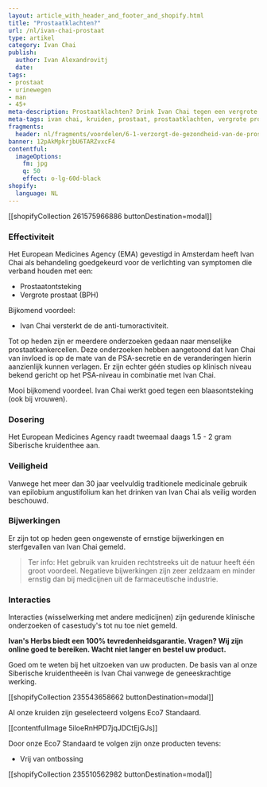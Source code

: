 ```yaml
---
layout: article_with_header_and_footer_and_shopify.html
title: "Prostaatklachten?"
url: /nl/ivan-chai-prostaat
type: artikel
category: Ivan Chai
publish:
  author: Ivan Alexandrovitj
  date:
tags:
- prostaat
- urinewegen
- man
- 45+
meta-description: Prostaatklachten? Drink Ivan Chai tegen een vergrote prostaat (bph), prostaatontsteking en prostaatkanker. Benieuwd naar de inzichten?
meta-tags: ivan chai, kruiden, prostaat, prostaatklachten, vergrote prostaat, bph, prostaatontsteking, prostaatkanker
fragments:
  header: nl/fragments/voordelen/6-1-verzorgt-de-gezondheid-van-de-prostaat
banner: 12pAkMpkrjbU6TARZvxcF4
contentful:
  imageOptions:
    fm: jpg
    q: 50
    effect: o-lg-60d-black
shopify:
  language: NL
---
```

[[shopifyCollection 261575966886 buttonDestination=modal]]

### Effectiviteit

Het European Medicines Agency (EMA) gevestigd in Amsterdam heeft Ivan Chai als behandeling goedgekeurd voor de verlichting van symptomen die verband houden met een:
* Prostaatontsteking
* Vergrote prostaat (BPH)

Bijkomend voordeel:
* Ivan Chai versterkt de de anti-tumoractiviteit.

Tot op heden zijn er meerdere onderzoeken gedaan naar menselijke prostaatkankercellen. Deze onderzoeken hebben aangetoond dat Ivan Chai van invloed is op de mate van de PSA-secretie en de veranderingen hierin aanzienlijk kunnen verlagen. Er zijn echter géén studies op klinisch niveau bekend gericht op het PSA-niveau in combinatie met Ivan Chai.

Mooi bijkomend voordeel. Ivan Chai werkt goed tegen een blaasontsteking (ook bij vrouwen).

### Dosering

Het European Medicines Agency raadt tweemaal daags 1.5 - 2 gram Siberische kruidenthee aan.

### Veiligheid

Vanwege het meer dan 30 jaar veelvuldig traditionele medicinale gebruik van epilobium angustifolium kan het drinken van Ivan Chai als veilig worden beschouwd.

### Bijwerkingen

Er zijn tot op heden geen ongewenste of ernstige bijwerkingen en sterfgevallen van Ivan Chai gemeld.

> Ter info: Het gebruik van kruiden rechtstreeks uit de natuur heeft één groot voordeel. Negatieve bijwerkingen zijn zeer zeldzaam en minder ernstig dan bij medicijnen uit de farmaceutische industrie.

### Interacties

Interacties (wisselwerking met andere medicijnen) zijn gedurende klinische onderzoeken of casestudy's tot nu toe niet gemeld.

**Ivan's Herbs biedt een 100% tevredenheidsgarantie. Vragen? Wij zijn online goed te bereiken. Wacht niet langer en bestel uw product.**

Goed om te weten bij het uitzoeken van uw producten. De basis van al onze Siberische kruidentheeën is Ivan Chai vanwege de geneeskrachtige werking.

[[shopifyCollection 235543658662 buttonDestination=modal]]

Al onze kruiden zijn geselecteerd volgens Eco7 Standaard.

[[contentfulImage 5iloeRnHPD7jqJDCtEjGJs]]

Door onze Eco7 Standaard te volgen zijn onze producten tevens:

* Vrij van ontbossing

[[shopifyCollection 235510562982 buttonDestination=modal]]